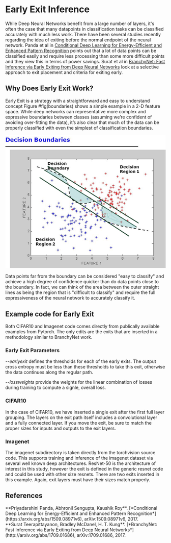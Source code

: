 # Early Exit Inference
While Deep Neural Networks benefit from a large number of layers, it's often the case that many datapoints in classification tasks can be classified accurately with much less work. There have been several studies recently regarding the idea of exiting before the normal endpoint of the neural network. Panda et al in [Conditional Deep Learning for Energy-Efficient and Enhanced Pattern Recognition](#panda) points out that a lot of data points can be classified easily and require less processing than some more difficult points and they view this in terms of power savings. Surat et al in [BranchyNet: Fast Inference via Early Exiting from Deep Neural Networks](#branchynet) look at a selective approach to exit placement and criteria for exiting early.

## Why Does Early Exit Work?
Early Exit is a strategy with a straightforward and easy to understand concept Figure #fig(boundaries) shows a simple example in a 2-D feature space. While deep networks can representative more complex and expressive boundaries between classes (assuming we’re confident of avoiding over-fitting the data), it’s also clear that much of the data can be properly classified with even the simplest of classification boundaries.

![Figure !fig(boundaries): Simple and more expressive classification boundaries](/docs-src/docs/imgs/decision_boundary.png)

Data points far from the boundary can be considered "easy to classify" and achieve a high degree of confidence quicker than do data points close to the boundary. In fact, we can think of the area between the outer straight lines as being the region that is "difficult to classify" and require the full expressiveness of the neural network to accurately classify it.

## Example code for Early Exit
Both CIFAR10 and Imagenet code comes directly from publically available examples from Pytorch. The only edits are the exits that are inserted in a methodology similar to BranchyNet work. 

### Early Exit Parameters
*--earlyexit* defines the
thresholds for each of the early exits. The output cross entropy must be less than these thresholds to take this exit,
otherwise the data continues along the regular path.

*--lossweights* provide the weights for the linear
combination of losses during training to compute a signle, overall loss.

### CIFAR10
In the case of CIFAR10, we have inserted a single exit after the first full layer grouping. The layers on the exit
path itself includes a convolutional layer and a fully connected layer. If you move the exit, be sure to match the
proper sizes for inputs and outputs to the exit layers.

### Imagenet
The imagenet subdirectory is taken directly from the torchvision source code. This supports training and inference of
the imagenet dataset via several well known deep architectures. ResNet-50 is the architecture of interest in this
study, however the exit is defined in the generic resnet code and could be used with other size resnets. There are
two exits inserted in this example. Again, exit layers must have their sizes match properly.

## References
<div id="panda"></div> **Priyadarshini Panda, Abhronil Sengupta, Kaushik Roy**.
    [*Conditional Deep Learning for Energy-Efficient and Enhanced Pattern Recognition*](https://arxiv.org/abs/1509.08971v6), arXiv:1509.08971v6, 2017.

<div id="branchynet"></div> **Surat Teerapittayanon, Bradley McDanel, H. T. Kung**.
    [*BranchyNet: Fast Inference via Early Exiting from Deep Neural Networks*](http://arxiv.org/abs/1709.01686), arXiv:1709.01686, 2017.
